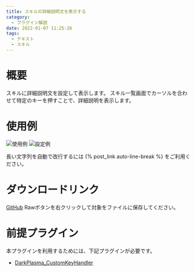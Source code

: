 ```yaml
---
title: スキルの詳細説明文を表示する
category:
  - プラグイン解説
date: 2022-01-07 11:25:26
tags:
  - テキスト
  - スキル
---
```


# 概要

スキルに詳細説明文を設定して表示します。
スキル一覧画面でカーソルを合わせて特定のキーを押すことで、詳細説明を表示します。

# 使用例

![使用例](skill-detail.png "使用例")
![設定例](skill-detail-setting.png "設定例")

長い文字列を自動で改行するには {% post_link auto-line-break %} をご利用ください。

# ダウンロードリンク

[GitHub](https://github.com/elleonard/DarkPlasma-MZ-Plugins/blob/release/DarkPlasma_SkillDetail.js)
Rawボタンを右クリックして対象をファイルに保存してください。

# 前提プラグイン

本プラグインを利用するためには、下記プラグインが必要です。
- [DarkPlasma_CustomKeyHandler](https://github.com/elleonard/DarkPlasma-MZ-Plugins/blob/release/DarkPlasma_CustomKeyHandler.js)
